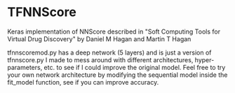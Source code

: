 # TFNNScore
Keras implementation of NNScore described in "Soft Computing Tools for Virtual Drug Discovery" by Daniel M Hagan and Martin T Hagan

tfnnscoremod.py has a deep network (5 layers) and is just a version of tfnnscore.py I made to mess around with different architectures, hyper-parameters, etc. to see if I could improve the original model. Feel free to try your own network architecture by modifying the sequential model inside the fit_model function, see if you can improve accuracy.
